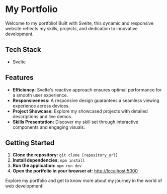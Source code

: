 # My Portfolio

Welcome to my portfolio! Built with Svelte, this dynamic and responsive website reflects my skills, projects, and dedication to innovative development.

## Tech Stack

- Svelte

## Features

- **Efficiency:** Svelte's reactive approach ensures optimal performance for a smooth user experience.
- **Responsiveness:** A responsive design guarantees a seamless viewing experience across devices.
- **Project Showcase:** Explore my showcased projects with detailed descriptions and live demos.
- **Skills Presentation:** Discover my skill set through interactive components and engaging visuals.

## Getting Started

1. **Clone the repository:** `git clone [repository_url]`
2. **Install dependencies:** `npm install`
3. **Run the application:** `npm run dev`
4. **Open the portfolio in your browser at:** [http://localhost:5000](http://localhost:5000)

Explore my portfolio and get to know more about my journey in the world of web development!

